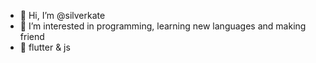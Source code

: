 - 👋 Hi, I’m @silverkate
- 👀 I’m interested in programming, learning new languages and making friend
- 💙 flutter & js


<!---
silverkate/silverkate is a ✨ special ✨ repository because its `README.md` (this file) appears on your GitHub profile.
You can click the Preview link to take a look at your changes.
--->
